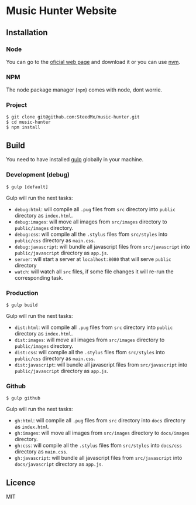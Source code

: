 # Music Hunter Website

## Installation

### Node
You can go to the [oficial web page](https://nodejs.org) and download it or you can use [nvm](https://github.com/creationix/nvm).

### NPM
The node package manager (`npm`) comes with node, dont worrie.

### Project
```
$ git clone git@github.com:SteedMx/music-hunter.git
$ cd music-hunter
$ npm install
```

## Build
You need to have installed [gulp](http://gulpjs.com/) globally in your machine.

### Development (debug)
```
$ gulp [default]
```

Gulp will run the next tasks:
- `debug:html`: will compile all `.pug` files from `src` directory into `public` directory as `index.html`.
- `debug:images`: will move all images from `src/images` directory to `public/images` directory.
- `debug:css`: will compile all the `.stylus` files ffom `src/styles` into `public/css` directory as `main.css`.
- `debug:javascript`: will bundle all javascript files from `src/javascript` into `public/javascript` directory as `app.js`.
- `server`: will start a server at `localhost:8080` that will serve `public` directory
- `watch`: will watch all `src` files, if some file changes it will re-run the corresponding task.

### Production
```
$ gulp build
```

Gulp will run the next tasks:
- `dist:html`: will compile all `.pug` files from `src` directory into `public` directory as `index.html`.
- `dist:images`: will move all images from `src/images` directory to `public/images` directory.
- `dist:css`: will compile all the `.stylus` files ffom `src/styles` into `public/css` directory as `main.css`.
- `dist:javascript`: will bundle all javascript files from `src/javascript` into `public/javascript` directory as `app.js`.

### Github
```
$ gulp github
```

Gulp will run the next tasks:
- `gh:html`: will compile all `.pug` files from `src` directory into `docs` directory as `index.html`.
- `gh:images`: will move all images from `src/images` directory to `docs/images` directory.
- `gh:css`: will compile all the `.stylus` files ffom `src/styles` into `docs/css` directory as `main.css`.
- `gh:javascript`: will bundle all javascript files from `src/javascript` into `docs/javascript` directory as `app.js`.

## Licence

MIT
